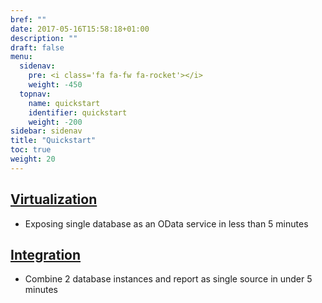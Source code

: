 ```yaml
---
bref: ""
date: 2017-05-16T15:58:18+01:00
description: ""
draft: false
menu:
  sidenav:
    pre: <i class='fa fa-fw fa-rocket'></i>
    weight: -450
  topnav:
    name: quickstart
    identifier: quickstart
    weight: -200
sidebar: sidenav
title: "Quickstart"
toc: true
weight: 20
---
```


## [Virtualization](./virtualization)

- Exposing single database as an OData service in less than 5 minutes
 
## [Integration](./integration)

- Combine 2 database instances and report as single source in under 5 minutes


